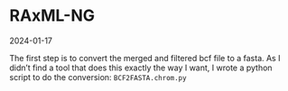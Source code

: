 RAxML-NG
================
2024-01-17

The first step is to convert the merged and filtered bcf file to a
fasta. As I didn’t find a tool that does this exactly the way I want, I
wrote a python script to do the conversion: `BCF2FASTA.chrom.py`
